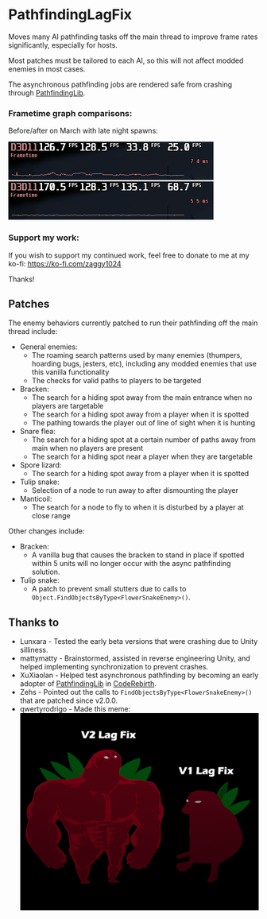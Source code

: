# PathfindingLagFix
Moves many AI pathfinding tasks off the main thread to improve frame rates significantly, especially for hosts.

Most patches must be tailored to each AI, so this will not affect modded enemies in most cases.

The asynchronous pathfinding jobs are rendered safe from crashing through [PathfindingLib](https://thunderstore.io/c/lethal-company/p/Zaggy1024/PathfindingLib/).

### Frametime graph comparisons:
Before/after on March with late night spawns:

![Before](https://raw.githubusercontent.com/Zaggy1024/LC_PathfindingLagFix/refs/heads/master/Media/march_night_before.png) ![After](https://raw.githubusercontent.com/Zaggy1024/LC_PathfindingLagFix/refs/heads/master/Media/march_night_after.png)

### Support my work:
If you wish to support my continued work, feel free to donate to me at my ko-fi: https://ko-fi.com/zaggy1024

Thanks!

## Patches
The enemy behaviors currently patched to run their pathfinding off the main thread include:
- General enemies:
  - The roaming search patterns used by many enemies (thumpers, hoarding bugs, jesters, etc), including any modded enemies that use this vanilla functionality
  - The checks for valid paths to players to be targeted
- Bracken:
  - The search for a hiding spot away from the main entrance when no players are targetable
  - The search for a hiding spot away from a player when it is spotted
  - The pathing towards the player out of line of sight when it is hunting
- Snare flea:
  - The search for a hiding spot at a certain number of paths away from main when no players are present
  - The search for a hiding spot near a player when they are targetable
- Spore lizard:
  - The search for a hiding spot away from a player when it is spotted
- Tulip snake:
  - Selection of a node to run away to after dismounting the player
- Manticoil:
  - The search for a node to fly to when it is disturbed by a player at close range

Other changes include:
- Bracken:
  - A vanilla bug that causes the bracken to stand in place if spotted within 5 units will no longer occur with the async pathfinding solution.
- Tulip snake:
  - A patch to prevent small stutters due to calls to `Object.FindObjectsByType<FlowerSnakeEnemy>()`.

## Thanks to
- Lunxara - Tested the early beta versions that were crashing due to Unity silliness.
- mattymatty - Brainstormed, assisted in reverse engineering Unity, and helped implementing synchronization to prevent crashes.
- XuXiaolan - Helped test asynchronous pathfinding by becoming an early adopter of [PathfindingLib](https://thunderstore.io/c/lethal-company/p/Zaggy1024/PathfindingLib/) in [CodeRebirth](https://thunderstore.io/c/lethal-company/p/XuXiaolan/CodeRebirth/).
- Zehs - Pointed out the calls to `FindObjectsByType<FlowerSnakeEnemy>()` that are patched since v2.0.0.
- qwertyrodrigo - Made this meme:
![A meme](https://raw.githubusercontent.com/Zaggy1024/LC_PathfindingLagFix/refs/heads/master/Media/meme.png)
